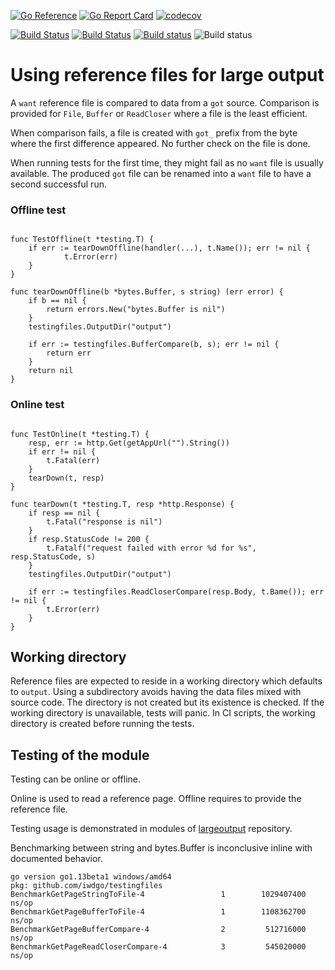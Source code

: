 [![Go Reference](https://pkg.go.dev/badge/github.com/iwdgo/testingfiles.svg)](https://pkg.go.dev/github.com/iwdgo/testingfiles)
[![Go Report Card](https://goreportcard.com/badge/github.com/iwdgo/testingfiles)](https://goreportcard.com/report/github.com/iwdgo/testingfiles)
[![codecov](https://codecov.io/gh/iwdgo/testingfiles/branch/master/graph/badge.svg)](https://codecov.io/gh/iwdgo/testingfiles)

[![Build Status](https://app.travis-ci.com/iwdgo/testingfiles.svg?branch=master)](https://app.travis-ci.com/iwdgo/testingfiles)
[![Build Status](https://api.cirrus-ci.com/github/iwdgo/testingfiles.svg)](https://cirrus-ci.com/github/iwdgo/testingfiles)
[![Build status](https://ci.appveyor.com/api/projects/status/eimlas99romrrro0?svg=true)](https://ci.appveyor.com/project/iWdGo/testingfiles)
![Build status](https://github.com/iwdgo/testingfiles/workflows/Go/badge.svg)

# Using reference files for large output

A `want` reference file is compared to data from a `got` source.
Comparison is provided for `File`, `Buffer` or `ReadCloser` where a file is the least efficient.

When comparison fails, a file is created with `got_` prefix from the byte where the first difference
appeared. No further check on the file is done.

When running tests for the first time, they might fail as no `want` file is usually available.
The produced `got` file can be renamed into a `want` file to have a second successful run.

### Offline test

```

func TestOffline(t *testing.T) {
	if err := tearDownOffline(handler(...), t.Name()); err != nil {
    		t.Error(err)
    }
}

func tearDownOffline(b *bytes.Buffer, s string) (err error) {
	if b == nil {
		return errors.New("bytes.Buffer is nil")
	}
	testingfiles.OutputDir("output")
	
	if err := testingfiles.BufferCompare(b, s); err != nil {
        return err
    }
    return nil
}

```

### Online test

```

func TestOnline(t *testing.T) {
	resp, err := http.Get(getAppUrl("").String())
	if err != nil {
		t.Fatal(err)
	}
	tearDown(t, resp)
}

func tearDown(t *testing.T, resp *http.Response) {
	if resp == nil {
		t.Fatal("response is nil")
	}
	if resp.StatusCode != 200 {
		t.Fatalf("request failed with error %d for %s", resp.StatusCode, s)
	}
	testingfiles.OutputDir("output")
	
	if err := testingfiles.ReadCloserCompare(resp.Body, t.Bame()); err != nil {
        t.Error(err)
    }
}

```

## Working directory

Reference files are expected to reside in a working directory which defaults to `output`.
Using a subdirectory avoids having the data files mixed with source code.
The directory is not created but its existence is checked.
If the working directory is unavailable, tests will panic.
In CI scripts, the working directory is created before running the tests.

## Testing of the module

Testing can be online or offline.

Online is used to read a reference page. 
Offline requires to provide the reference file.

Testing usage is demonstrated in modules of [largeoutput](https://github.com/iwdgo/largeoutput) repository.

Benchmarking between string and bytes.Buffer is inconclusive inline with documented behavior.

```
go version go1.13beta1 windows/amd64
pkg: github.com/iwdgo/testingfiles
BenchmarkGetPageStringToFile-4                 1        1029407400 ns/op
BenchmarkGetPageBufferToFile-4                 1        1108362700 ns/op
BenchmarkGetPageBufferCompare-4                2         512716000 ns/op
BenchmarkGetPageReadCloserCompare-4            3         545020000 ns/op
```
